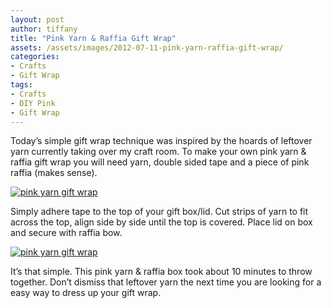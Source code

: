 ```yaml
---
layout: post
author: tiffany
title: "Pink Yarn & Raffia Gift Wrap"
assets: /assets/images/2012-07-11-pink-yarn-raffia-gift-wrap/
categories: 
- Crafts
- Gift Wrap
tags: 
- Crafts
- DIY Pink
- Gift Wrap
---
```


Today’s simple gift wrap technique was inspired by the hoards of leftover yarn currently taking over my craft room. To make your own pink yarn & raffia gift wrap you will need yarn, double sided tape and a piece of pink raffia (makes sense).

[![pink yarn gift wrap](jekyll_uploads/2012/07/pinkyarngiftwrap-1-575x412.jpg "pinkyarngiftwrap (1)")](http://www.sweetpeonies.com/2012/07/pink-yarn-raffia-gift-wrap/pinkyarngiftwrap-1/)

Simply adhere tape to the top of your gift box/lid. Cut strips of yarn to fit across the top, align side by side until the top is covered. Place lid on box and secure with raffia bow.

[![pink yarn gift wrap](jekyll_uploads/2012/07/pinkyarnraffiagiftwrap-325x454.jpg "pinkyarnraffiagiftwrap")](http://www.sweetpeonies.com/2012/07/pink-yarn-raffia-gift-wrap/pinkyarnraffiagiftwrap/)

It’s that simple. This pink yarn & raffia box took about 10 minutes to throw together. Don’t dismiss that leftover yarn the next time you are looking for a easy way to dress up your gift wrap.